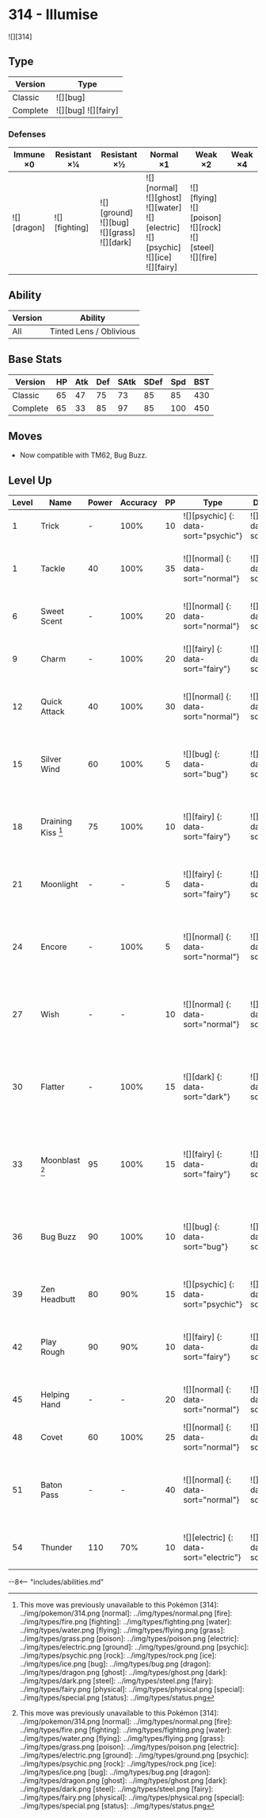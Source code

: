 # 314 - Illumise
![][314]

## Type

Version  | Type
---      | ---
Classic  | ![][bug]
Complete | ![][bug]  ![][fairy]

### Defenses

Immune ×0       | Resistant ×¼      | Resistant ×½                                           | Normal ×1                                                                                              | Weak ×2                                                                | Weak ×4
---             | ---               | ---                                                    | ---                                                                                                    | ---                                                                    | ---
![][dragon]<br> | ![][fighting]<br> | ![][ground]<br>![][bug]<br>![][grass]<br>![][dark]<br> | ![][normal]<br>![][ghost]<br>![][water]<br>![][electric]<br>![][psychic]<br>![][ice]<br>![][fairy]<br> | ![][flying]<br>![][poison]<br>![][rock]<br>![][steel]<br>![][fire]<br> | &nbsp;

## Ability

Version | Ability
---     | ---
All     | Tinted Lens / Oblivious

## Base Stats

Version  | HP  | Atk | Def | SAtk | SDef | Spd | BST
---      | --- | --- | --- | ---  | ---  | --- | ---
Classic  | 65  | 47  | 75  | 73   | 85   | 85  | 430
Complete | 65  | 33  | 85  | 97   | 85   | 100 | 450

## Moves

 - Now compatible with TM62, Bug Buzz.

## Level Up

Level | Name               | Power | Accuracy | PP  | Type                                   | Damage Class                           | Description
---   | ---                | ---   | ---      | --- | ---                                    | ---                                    | ---
1     | Trick              | -     | 100%     | 10  | ![][psychic] {: data-sort="psychic"}   | ![][status] {: data-sort="status"}     | User and target swap items.
1     | Tackle             | 40    | 100%     | 35  | ![][normal] {: data-sort="normal"}     | ![][physical] {: data-sort="physical"} | Inflicts regular damage with no additional effect.
6     | Sweet Scent        | -     | 100%     | 20  | ![][normal] {: data-sort="normal"}     | ![][status] {: data-sort="status"}     | Lowers the target's evasion by one stage.
9     | Charm              | -     | 100%     | 20  | ![][fairy] {: data-sort="fairy"}       | ![][status] {: data-sort="status"}     | Lowers the target's Attack by two stages.
12    | Quick Attack       | 40    | 100%     | 30  | ![][normal] {: data-sort="normal"}     | ![][physical] {: data-sort="physical"} | Inflicts regular damage with no additional effect.
15    | Silver Wind        | 60    | 100%     | 5   | ![][bug] {: data-sort="bug"}           | ![][special] {: data-sort="special"}   | Has a 10% chance to raise all of the user's stats by one stage.
18    | Draining Kiss [^1] | 75    | 100%     | 10  | ![][fairy] {: data-sort="fairy"}       | ![][special] {: data-sort="special"}   | Drains 50% of the damage inflicted to heal the user.
21    | Moonlight          | -     | -        | 5   | ![][fairy] {: data-sort="fairy"}       | ![][status] {: data-sort="status"}     | Heals the user by half its max HP.  Affected by weather.
24    | Encore             | -     | 100%     | 5   | ![][normal] {: data-sort="normal"}     | ![][status] {: data-sort="status"}     | Forces the target to repeat its last used move every turn for 2 to 6 turns.
27    | Wish               | -     | -        | 10  | ![][normal] {: data-sort="normal"}     | ![][status] {: data-sort="status"}     | User will recover half its max HP at the end of the next turn.
30    | Flatter            | -     | 100%     | 15  | ![][dark] {: data-sort="dark"}         | ![][status] {: data-sort="status"}     | Raises the target's Special Attack by one stage and confuses the target.
33    | Moonblast [^1]     | 95    | 100%     | 15  | ![][fairy] {: data-sort="fairy"}       | ![][special] {: data-sort="special"}   | Has a 30% chance to lower the target's Special Attack by one stage.
36    | Bug Buzz           | 90    | 100%     | 10  | ![][bug] {: data-sort="bug"}           | ![][special] {: data-sort="special"}   | Has a 10% chance to lower the target's Special Defense by one stage.
39    | Zen Headbutt       | 80    | 90%      | 15  | ![][psychic] {: data-sort="psychic"}   | ![][physical] {: data-sort="physical"} | Has a 20% chance to make the target flinch.
42    | Play Rough         | 90    | 90%      | 10  | ![][fairy] {: data-sort="fairy"}       | ![][physical] {: data-sort="physical"} | Has a 10% chance to lower the target's Attack by one stage.
45    | Helping Hand       | -     | -        | 20  | ![][normal] {: data-sort="normal"}     | ![][status] {: data-sort="status"}     | Ally's next move inflicts half more damage.
48    | Covet              | 60    | 100%     | 25  | ![][normal] {: data-sort="normal"}     | ![][physical] {: data-sort="physical"} | Takes the target's item.
51    | Baton Pass         | -     | -        | 40  | ![][normal] {: data-sort="normal"}     | ![][status] {: data-sort="status"}     | Allows the trainer to switch out the user and pass effects along to its replacement.
54    | Thunder            | 110   | 70%      | 10  | ![][electric] {: data-sort="electric"} | ![][special] {: data-sort="special"}   | Has a 30% chance to paralyze the target.

--8<-- "includes/abilities.md"

[^1]: This move was previously unavailable to this Pokémon
[314]: ../img/pokemon/314.png
[normal]: ../img/types/normal.png
[fire]: ../img/types/fire.png
[fighting]: ../img/types/fighting.png
[water]: ../img/types/water.png
[flying]: ../img/types/flying.png
[grass]: ../img/types/grass.png
[poison]: ../img/types/poison.png
[electric]: ../img/types/electric.png
[ground]: ../img/types/ground.png
[psychic]: ../img/types/psychic.png
[rock]: ../img/types/rock.png
[ice]: ../img/types/ice.png
[bug]: ../img/types/bug.png
[dragon]: ../img/types/dragon.png
[ghost]: ../img/types/ghost.png
[dark]: ../img/types/dark.png
[steel]: ../img/types/steel.png
[fairy]: ../img/types/fairy.png
[physical]: ../img/types/physical.png
[special]: ../img/types/special.png
[status]: ../img/types/status.png
